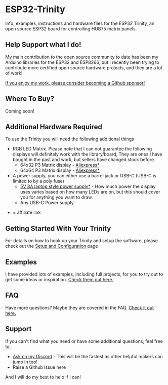 # ESP32-Trinity

Info, examples, instructions and hardware files for the ESP32 Trinity, an open source ESP32 board for controlling HUB75 matrix panels.

## Help Support what I do!

My main contribution to the open source community to date has been my Arduino libraries for the ESP32 and ESP8266, but I recently been trying to contribute more certified open source hardware projects, and they are a lot of work!

[If you enjoy my work, please consider becoming a Github sponsor!](https://github.com/sponsors/witnessmenow/)

## Where To Buy?

Coming soon!

## Additional Hardware Required

To use the Trinity you will need the following additional things

- RGB LED Matrix. Please note that I can not guarantee the following displays will definitely work with the library/board, They are ones I have bought in the past and work, but sellers have changed stock before.
    - 64x32 P3 Matrix display - [Aliexpress\*](https://s.click.aliexpress.com/e/_dYz5DLt)
    - 64x64 P3 Matrix display - [Aliexpress\*](https://s.click.aliexpress.com/e/_BfjY0wfp)
- A power supply, you can either use a barrel jack or USB-C (USB-C is limited to by a poly fuse)
    - [5V 8A laptop style power supply\*]( https://s.click.aliexpress.com/e/_d7uVLXt) - How much power the display uses varies based on how many LEDs are on, but this should cover you for anything you want to draw.
    - Any USB-C Power supply

* = affiliate link

## Getting Started With Your Trinity

For details on how to hook up your Trinity and setup the software, please check out the [Setup and Configuration](/setup.md) page

## Examples

I have provided lots of examples, including full projects, for you to try out to get some ideas or inspiration. [Check them out here.](/examples/)

## FAQ

Have more questions? Maybe they are covered in the FAQ. [Check it out here.](/FAQ.md)

## Support

If you can't find what you need or have some additional questions, feel free to:
- [Ask on my Discord](https://discord.gg/2enC6GW) - This will be the fastest as other helpful makers can jump in too!
- Raise a Github Issue here

And I will do my best to help if I can!